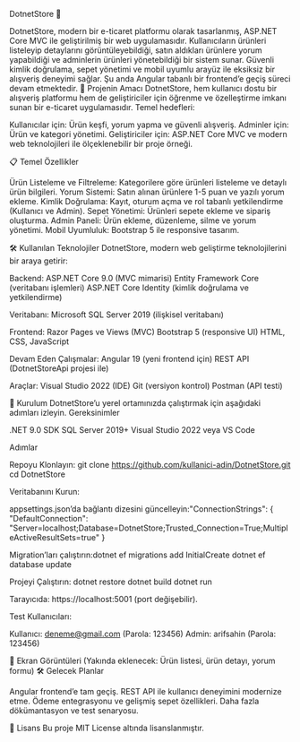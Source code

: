DotnetStore 🛒

DotnetStore, modern bir e-ticaret platformu olarak tasarlanmış, ASP.NET Core MVC ile geliştirilmiş bir web uygulamasıdır. Kullanıcıların ürünleri listeleyip detaylarını görüntüleyebildiği, satın aldıkları ürünlere yorum yapabildiği ve adminlerin ürünleri yönetebildiği bir sistem sunar. Güvenli kimlik doğrulama, sepet yönetimi ve mobil uyumlu arayüz ile eksiksiz bir alışveriş deneyimi sağlar. Şu anda Angular tabanlı bir frontend’e geçiş süreci devam etmektedir.
🎯 Projenin Amacı
DotnetStore, hem kullanıcı dostu bir alışveriş platformu hem de geliştiriciler için öğrenme ve özelleştirme imkanı sunan bir e-ticaret uygulamasıdır. Temel hedefleri:

Kullanıcılar için: Ürün keşfi, yorum yapma ve güvenli alışveriş.
Adminler için: Ürün ve kategori yönetimi.
Geliştiriciler için: ASP.NET Core MVC ve modern web teknolojileri ile ölçeklenebilir bir proje örneği.

📋 Temel Özellikler

Ürün Listeleme ve Filtreleme: Kategorilere göre ürünleri listeleme ve detaylı ürün bilgileri.
Yorum Sistemi: Satın alınan ürünlere 1-5 puan ve yazılı yorum ekleme.
Kimlik Doğrulama: Kayıt, oturum açma ve rol tabanlı yetkilendirme (Kullanıcı ve Admin).
Sepet Yönetimi: Ürünleri sepete ekleme ve sipariş oluşturma.
Admin Paneli: Ürün ekleme, düzenleme, silme ve yorum yönetimi.
Mobil Uyumluluk: Bootstrap 5 ile responsive tasarım.

🛠 Kullanılan Teknolojiler
DotnetStore, modern web geliştirme teknolojilerini bir araya getirir:

Backend:
ASP.NET Core 9.0 (MVC mimarisi)
Entity Framework Core (veritabanı işlemleri)
ASP.NET Core Identity (kimlik doğrulama ve yetkilendirme)


Veritabanı:
Microsoft SQL Server 2019 (ilişkisel veritabanı)


Frontend:
Razor Pages ve Views (MVC)
Bootstrap 5 (responsive UI)
HTML, CSS, JavaScript


Devam Eden Çalışmalar:
Angular 19 (yeni frontend için)
REST API (DotnetStoreApi projesi ile)


Araçlar:
Visual Studio 2022 (IDE)
Git (versiyon kontrol)
Postman (API testi)



🚀 Kurulum
DotnetStore’u yerel ortamınızda çalıştırmak için aşağıdaki adımları izleyin.
Gereksinimler

.NET 9.0 SDK
SQL Server 2019+
Visual Studio 2022 veya VS Code

Adımlar

Repoyu Klonlayın:
git clone https://github.com/kullanici-adin/DotnetStore.git
cd DotnetStore


Veritabanını Kurun:

appsettings.json’da bağlantı dizesini güncelleyin:"ConnectionStrings": {
  "DefaultConnection": "Server=localhost;Database=DotnetStore;Trusted_Connection=True;MultipleActiveResultSets=true"
}


Migration’ları çalıştırın:dotnet ef migrations add InitialCreate
dotnet ef database update




Projeyi Çalıştırın:
dotnet restore
dotnet build
dotnet run


Tarayıcıda: https://localhost:5001 (port değişebilir).


Test Kullanıcıları:

Kullanıcı: deneme@gmail.com (Parola: 123456)
Admin: arifsahin (Parola: 123456)



📸 Ekran Görüntüleri
(Yakında eklenecek: Ürün listesi, ürün detayı, yorum formu)
🛠 Gelecek Planlar

Angular frontend’e tam geçiş.
REST API ile kullanıcı deneyimini modernize etme.
Ödeme entegrasyonu ve gelişmiş sepet özellikleri.
Daha fazla dökümantasyon ve test senaryosu.

📜 Lisans
Bu proje MIT License altında lisanslanmıştır.


